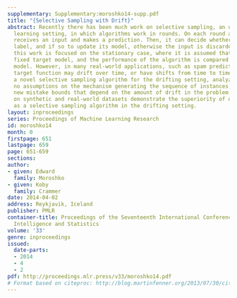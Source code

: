 ```yaml
---
supplementary: Supplementary:moroshko14-supp.pdf
title: "{Selective Sampling with Drift}"
abstract: Recently there has been much work on selective sampling, an online active
  learning setting, in which algorithms work in rounds. On each round an algorithm
  receives an input and makes a prediction. Then, it can decide whether to query a
  label, and if so to update its model, otherwise the input is discarded. Most of
  this work is focused on the stationary case, where it is assumed that there is a
  fixed target model, and the performance of the algorithm is compared to a fixed
  model. However, in many real-world applications, such as spam prediction, the best
  target function may drift over time, or have shifts from time to time. We develop
  a novel selective sampling algorithm for the drifting setting, analyze it under
  no assumptions on the mechanism generating the sequence of instances, and derive
  new mistake bounds that depend on the amount of drift in the problem. Simulations
  on synthetic and real-world datasets demonstrate the superiority of our algorithms
  as a selective sampling algorithm in the drifting setting.
layout: inproceedings
series: Proceedings of Machine Learning Research
id: moroshko14
month: 0
firstpage: 651
lastpage: 659
page: 651-659
sections: 
author:
- given: Edward
  family: Moroshko
- given: Koby
  family: Crammer
date: 2014-04-02
address: Reykjavik, Iceland
publisher: PMLR
container-title: Proceedings of the Seventeenth International Conference on Artificial
  Intelligence and Statistics
volume: '33'
genre: inproceedings
issued:
  date-parts:
  - 2014
  - 4
  - 2
pdf: http://proceedings.mlr.press/v33/moroshko14.pdf
# Format based on citeproc: http://blog.martinfenner.org/2013/07/30/citeproc-yaml-for-bibliographies/
---
```


